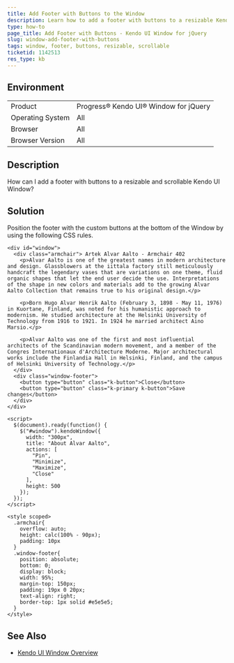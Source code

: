 ```yaml
---
title: Add Footer with Buttons to the Window
description: Learn how to add a footer with buttons to a resizable Kendo UI Window.
type: how-to
page_title: Add Footer with Buttons - Kendo UI Window for jQuery
slug: window-add-footer-with-buttons
tags: window, footer, buttons, resizable, scrollable
ticketid: 1142513
res_type: kb
---
```


## Environment

<table>
 <tr>
  <td>Product</td>
  <td>Progress® Kendo UI® Window for jQuery</td>
 </tr>
 <tr>
  <td>Operating System</td>
  <td>All</td>
 </tr>
 <tr>
  <td>Browser</td>
  <td>All</td>
 </tr>
 <tr>
  <td>Browser Version</td>
  <td>All</td>
 </tr>
</table>

## Description

How can I add a footer with buttons to a resizable and scrollable Kendo UI Window?

## Solution

Position the footer with the custom buttons at the bottom of the Window by using the following CSS rules.  

```dojo
<div id="window">
  <div class="armchair"> Artek Alvar Aalto - Armchair 402
    <p>Alvar Aalto is one of the greatest names in modern architecture and design. Glassblowers at the iittala factory still meticulously handcraft the legendary vases that are variations on one theme, fluid organic shapes that let the end user decide the use. Interpretations of the shape in new colors and materials add to the growing Alvar Aalto Collection that remains true to his original design.</p>

    <p>Born Hugo Alvar Henrik Aalto (February 3, 1898 - May 11, 1976) in Kuortane, Finland, was noted for his humanistic approach to modernism. He studied architecture at the Helsinki University of Technology from 1916 to 1921. In 1924 he married architect Aino Marsio.</p>

    <p>Alvar Aalto was one of the first and most influential architects of the Scandinavian modern movement, and a member of the Congres Internationaux d'Architecture Moderne. Major architectural works include the Finlandia Hall in Helsinki, Finland, and the campus of Helsinki University of Technology.</p>
  </div>
  <div class="window-footer">
    <button type="button" class="k-button">Close</button>
    <button type="button" class="k-primary k-button">Save changes</button>
  </div>
</div>

<script>
  $(document).ready(function() {
    $("#window").kendoWindow({
      width: "300px",
      title: "About Alvar Aalto",
      actions: [
        "Pin",
        "Minimize",
        "Maximize",
        "Close"
      ],
      height: 500
    });        
  });
</script>

<style scoped>
  .armchair{
    overflow: auto;
    height: calc(100% - 90px);
    padding: 10px
  }
  .window-footer{
    position: absolute;
    bottom: 0;
    display: block;
    width: 95%;
    margin-top: 150px;
    padding: 19px 0 20px;
    text-align: right;
    border-top: 1px solid #e5e5e5;
  }
</style>
```

## See Also

* [Kendo UI Window Overview](https://docs.telerik.com/kendo-ui/controls/layout/window/overview)
